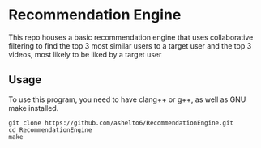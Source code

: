 # Recommendation Engine
This repo houses a basic recommendation engine that uses collaborative filtering to find the top 3 most similar users to a target user and the top 3 videos, most likely to be liked by a target user

## **Usage**
To use this program, you need to have clang++ or g++, as well as GNU make installed.

```
git clone https://github.com/ashelto6/RecommendationEngine.git
cd RecommendationEngine
make
```
